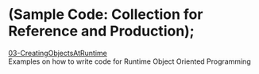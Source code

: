 # (Sample Code: Collection for Reference and Production);

[03-CreatingObjectsAtRuntime](https://github.com/DarkSystemCD/Sample-Code/tree/GitHub/03-CreateObjectsAtRuntime)<br>
Examples on how to write code for Runtime Object Oriented Programming
